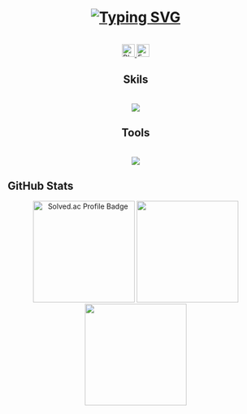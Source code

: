 <h1 align="center">
   <a href="https://git.io/typing-svg"><img src="https://readme-typing-svg.herokuapp.com?font=Roboto&weight=900&size=30&pause=1000&color=242424&random=false&width=435&lines=+Hi+there!+%F0%9F%91%8B+I'm+CYJ" alt="Typing SVG" /></a>
</h1>

<br/>

<div align="center">
    <a href="https://yjin.vercel.app" target="_blank" rel="noreferrer">
      <img src="https://img.shields.io/badge/Blog-yellow?style=flat-square&logo=web&logoColor=white" alt="Blog Badge" height="25"/>
    </a>
    <a href="mailto:cyd9911@gmail.com" target="_blank" rel="noreferrer">
      <img src="https://img.shields.io/badge/Email-cyd9911%40gmail.com-red?style=flat-square&logo=gmail&logoColor=white" alt="Email Badge" height="25"/>
    </a>
 </div>
 
<h2 align="center">Skils</h2>
<br/>
<div align="center">
    <img src="https://skillicons.dev/icons?i=html,css,javascript,typescript,tailwind,react,nextjs,mongodb,nodejs,express" />
</div>
<h2 align="center">Tools</h2>
<br/>
<div align="center">
    <img src="https://skillicons.dev/icons?i=git,github,vscode,figma,notion,discord" />
</div>

## GitHub Stats
<div align=center>
  <img height="200" src="http://mazassumnida.wtf/api/generate_badge?boj=cyd5538" alt="Solved.ac Profile Badge"/>
    <img height="200" src="https://github-readme-stats.vercel.app/api/top-langs/?username=cyd5538&langs_count=6&layout=compact&theme=tokyonight&hide_border=true&hide=HTML&custom_title=Top%20Languages"/>
   <img height="200" src="https://github-readme-stats.vercel.app/api?username=cyd5538&count_private=true&show_icons=true&theme=tokyonight&hide_border=true&custom_title=My%20GitHub%20Stats"/>
</div>


